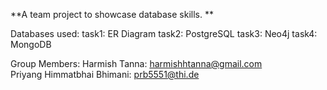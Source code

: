 **A team project to showcase database skills. **

Databases used:
task1: ER Diagram
task2: PostgreSQL
task3: Neo4j
task4: MongoDB

Group Members:
Harmish Tanna: harmishhtanna@gmail.com <br>
Priyang Himmatbhai Bhimani: prb5551@thi.de

